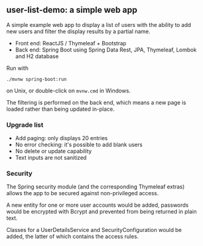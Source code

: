 ## user-list-demo: a simple web app

A simple example web app to display a list of users with the ability to add new users and filter the display results by a partial name.

* Front end: ReactJS / Thymeleaf + Bootstrap
* Back end: Spring Boot using Spring Data Rest, JPA, Thymeleaf, Lombok and H2 database

Run with
```
./mvnw spring-boot:run
```
on Unix, or double-click on `mvnw.cmd` in Windows.

The filtering is performed on the back end, which means a new page is loaded rather than being updated in-place.

### Upgrade list

* Add paging: only displays 20 entries
* No error checking: it's possible to add blank users
* No delete or update capability
* Text inputs are not sanitized

### Security

The Spring security module (and the corresponding Thymeleaf extras) allows the app to be secured against non-privileged access.

A new entity for one or more user accounts would be added, passwords would be encrypted with Bcrypt and prevented from being returned in plain text.

Classes for a UserDetailsService and SecurityConfiguration would be added, the latter of which contains the access rules.
